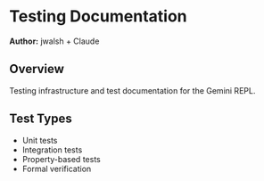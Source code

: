 # Testing Documentation

**Author:** jwalsh + Claude

## Overview

Testing infrastructure and test documentation for the Gemini REPL.

## Test Types
- Unit tests
- Integration tests
- Property-based tests
- Formal verification
